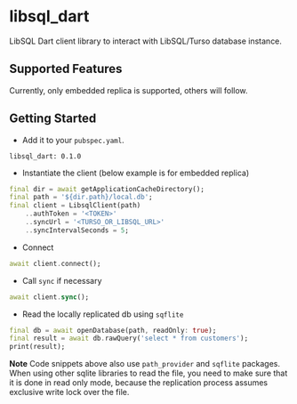 # libsql_dart

LibSQL Dart client library to interact with LibSQL/Turso database instance.

## Supported Features

Currently, only embedded replica is supported, others will follow.

## Getting Started

- Add it to your `pubspec.yaml`.

```
libsql_dart: 0.1.0
```

- Instantiate the client (below example is for embedded replica)

```dart
final dir = await getApplicationCacheDirectory();
final path = '${dir.path}/local.db';
final client = LibsqlClient(path)
	..authToken = '<TOKEN>'
	..syncUrl = '<TURSO_OR_LIBSQL_URL>'
	..syncIntervalSeconds = 5;
```

- Connect

```dart
await client.connect();
```

- Call `sync` if necessary

```dart
await client.sync();
```

- Read the locally replicated db using `sqflite`

```dart
final db = await openDatabase(path, readOnly: true);
final result = await db.rawQuery('select * from customers');
print(result);
```

**Note** Code snippets above also use `path_provider` and `sqflite` packages. When using other sqlite libraries to read the file, you need to make sure that it is done in read only mode, because the replication process assumes exclusive write lock over the file.
